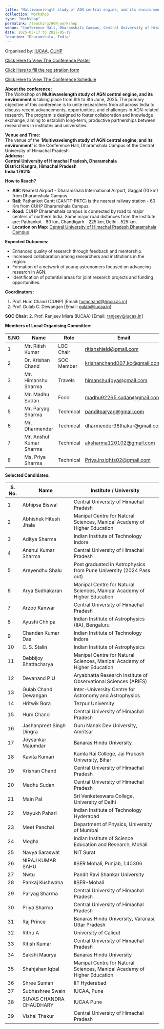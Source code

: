 ```yaml
---
title: "Multiwavelength study of AGN central engine, and its environment"
collection: Workshop
type: "Workshop"
permalink: /teaching/AGN_workshop
venue: "Conference Hall, Dharamshala Campus, Central University of Himachal Pradesh, Dharamshala, H.P., India"
date: 2025-05-17 to 2025-05-19
location: "Dharamshala, India"
---
```

Organised by: [IUCAA](https://www.iucaa.in/en/), [CUHP](https://www.cuhimachal.ac.in/index.php/SPMS/department/dept_physics_astronomical)

[Click Here to View The Conference Poster](https://chandrastarclub.github.io/files/Conference_IUCAA_CUHP_2025.pdf) <!-- Replace with the actual link to the poster -->

[Click Here to fill the registration form](https://forms.gle/J6mJVyoupbym2AMJ7) <!-- Replace with the actual link to the form -->

[Click Here to View The Conference Schedule](https://chandrastarclub.github.io/files/Final_AGN_conferemce_schedule_June_2025.pdf) <!-- Replace with the actual link to the poster -->


**About the conference:**  
The Workshop on  **Multiwavelength study of AGN central engine, and its environment** is taking place from 6th to 8th June, 2025. The primary objective of this conference is to unite researchers from all across India to discuss recent advancements, opportunities, and challenges in AGN-related research. The program is designed to foster collaboration and knowledge exchange, aiming to establish long-term, productive partnerships between researchers in institutes and universities.


**Venue and Time:**  
The venue of the '**Multiwavelength study of AGN central engine, and its environment**' is the Conference Hall, Dharamshala Campus of the Central University of Himachal Pradesh.  
**Address:**  
**Central University of Himachal Pradesh, Dharamshala**  
**District Kangra, Himachal Pradesh**  
**India 176215**  


**How to Reach?**

- **AIR:** Nearest Airport - Dharamshala International Airport, Gaggal (10 km) from Dharamshala Campus.
- **Rail:** Pathankot Cantt (CANTT-PKTC) is the nearest railway station - 60 Km from CUHP Dharamshala Campus.
- **Road:** CUHP Dharamshala campus is connected by road to major centers of northern India. Some major road distances from the Institute are: Pathankot - 80 km, Chandigarh - 225 km, Delhi - 525 km.
- **Location on Map:** [Central University of Himachal Pradesh Dharamshala Campus](https://maps.app.goo.gl/Y8TLwJDbiRtn1JQu6)


**Expected Outcomes:**  
- Enhanced quality of research through feedback and mentorship.
- Increased collaboration among researchers and institutions in the region.
- Formation of a network of young astronomers focused on advancing research in AGN.
- Identification of potential areas for joint research projects and funding opportunities.


**Coordinators:**

1. Prof. Hum Chand (CUHP) [Email: humchand@hpcu.ac.in]
2. Prof. Gulab C. Dewangan [Email: gulab@iucaa.in]

**SOC Chair:**
2. Prof. Ranjeev Misra (IUCAA) [Email: ranjeev@iucaa.in]

**Members of Local Organising Committee:**

| S.NO | Name              | Role        | Email                          | Contact        |
|------|-------------------|-------------|--------------------------------|----------------|
| 1    | Mr. Ritish Kumar  | LOC Chair   | ritishshield@gmail.com         | 85806 68173    |
| 2    | Dr. Krishan Chand | SOC Member  |krishanchand007.kc@gmail.com    |  8091712308    |
| 3    | Mr. Himanshu Sharma | Travels   | himanshu4gya@gmail.com         | 8005542176     |
| 4    | Mr. Madhu Sudan   | Food        | madhu92265.sudan@gmail.com     | 7717329692     |
| 5    | Mr. Paryag Sharma | Technical   | panditparyag@gmail.com         | 7018023532     |
| 6    | Mr. Dharmender    | Technical   | dharmender98thakur@gmail.com   | 8219186467     |
| 7    | Mr. Anshul Kumar Sharma | Technical | aksharma120102@gmail.com   | 9459632655     |
| 8    | Ms. Priya Sharma    | Technical   | Priya.insights02@gmail.com   | 8219191753    |

**Selected Candidates:**

| S. No. | Name                        | Institute / University                                          |
|--------|-----------------------------|------------------------------------------------------------------|
| 1      | Abhipsa Biswal              | Central University of Himachal Pradesh                          |
| 2      | Abhishek Hitesh Jhala       | Manipal Centre for Natural Sciences, Manipal Academy of Higher Education |
| 3      | Aditya Sharma               | Indian Institute of Technology Indore                           |
| 4      | Anshul Kumar Sharma         | Central University of Himachal Pradesh                          |
| 5      | Areyendhu Shalu             | Post graduated in Astrophysics from Pune University (2024 Pass out) |
| 6      | Arya Sudhakaran             | Manipal Centre for Natural Sciences, Manipal Academy of Higher Education |
| 7      | Arzoo Kanwar                | Central University of Himachal Pradesh                          |
| 8      | Ayushi Chhipa               | Indian Institute of Astrophysics (IIA), Bengaluru               |
| 9      | Chandan Kumar Das           | Indian Institute of Technology Indore                           |
| 10     | C. S. Stalin                | Indian Institute of Astrophysics                                |  
| 11     | Debbijoy Bhattacharya       | Manipal Centre for Natural Sciences, Manipal Academy of Higher Education |
| 12     | Devanand P U                | Aryabhatta Research Institute of Observational Sciences (ARIES) |
| 13     | Gulab Chand Dewangan        | Inter-University Centre for Astronomy and Astrophysics          |
| 14     | Hritwik Bora                | Tezpur University                                               |
| 15     | Hum Chand                   | Central University of Himachal Pradesh                          |
| 16     | Jashanpreet Singh Dingra    | Guru Nanak Dev University, Amritsar                             |
| 17     | Joysankar Majumdar          | Banaras Hindu University                                        |
| 18     | Kavita Kumari               | Kamla Rai College, Jai Prakash University, Bihar                |
| 19     | Krishan Chand               | Central University of Himachal Pradesh                          |
| 20     | Madhu Sudan                 | Central University of Himachal Pradesh                          |
| 21     | Main Pal                    | Sri Venkateswara College, University of Delhi                   |
| 22     | Mayukh Pahari               | Indian Institute of Technology Hyderabad                        |
| 23     | Meet Panchal                | Department of Physics, University of Mumbai                     |
| 24     | Megha                       | Indian Institute of Science Education and Research, Mohali      |
| 25     | Navya Saraswat              | NIT Surat                                                       |
| 26     | NIRAJ KUMAR SAHU            | IISER Mohali, Punjab, 140306                                    |
| 27     | Nwtu                        | Pandit Ravi Shankar University                                  |
| 28     | Pankaj Kushwaha             | IISER-Mohali                                                    |
| 29     | Paryag Sharma               | Central University of Himachal Pradesh                          |
| 30     | Priya Sharma                | Central University of Himachal Pradesh                          |
| 31     | Raj Prince                  | Banaras Hindu University, Varanasi, Uttar Pradesh               |
| 32     | Rithu A                     | University of Calicut                                           |
| 33     | Ritish Kumar                | Central University of Himachal Pradesh                          |
| 34     | Sakshi Maurya               | Banaras Hindu University                                        |
| 35     | Shahjahan Iqbal             | Manipal Centre for Natural Sciences, Manipal Academy of Higher Education|
| 36     | Shree Suman                 | IIT Hyderabad                                                   |
| 37     | Subhashree Swain            | IUCAA, Pune                                                     |
| 38     | SUVAS CHANDRA CHAUDHARY     | IUCAA Pune                                                      |
| 39     | Vishal Thakur               | Central University of Himachal Pradesh                          |
